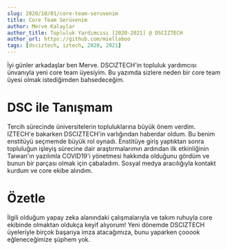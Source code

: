 ```yaml
---
slug: 2020/10/01/core-team-seruvenim
title: Core Team Serüvenim
author: Merve Kalaylar
author_title: Topluluk Yardımcısı [2020-2021] @ DSCIZTECH
author_url: https://github.com/miellaboo
tags: [dsciztech, iztech, 2020, 2021]
---
```


İyi günler arkadaşlar ben Merve. DSCIZTECH'in topluluk yardımcısı ünvanıyla yeni core
team üyesiyim. Bu yazımda sizlere neden bir core team üyesi olmak istediğimden bahsedeceğim.

<!--truncate-->

# DSC ile Tanışmam

Tercih sürecinde üniversitelerin topluluklarına büyük önem verdim. IZTECH'e bakarken
DSCIZTECH'in varlığından haberdar oldum. Bu benim enstitüyü seçmemde büyük rol oynadı.
Enstitüye giriş yaptıktan sonra topluluğun işleyiş sürecine dair araştırmalarımın ardından
ilk etkinliğinin Taiwan'ın yazılımla COVID19'i yönetmesi  hakkında olduğunu gördüm ve bunun
bir parçası olmak için çabaladım. Sosyal medya aracılığıyla kontakt kurdum ve core ekibe alındım. 


# Özetle

İlgili olduğum yapay zeka alanındaki çalışmalarıyla ve takım ruhuyla core ekibinde olmaktan
oldukça keyif alıyorum! Yeni dönemde DSCIZTECH üyeleriyle birçok başarıya imza atacağımıza,
bunu yaparken çooook eğleneceğimize şüphem yok. 

